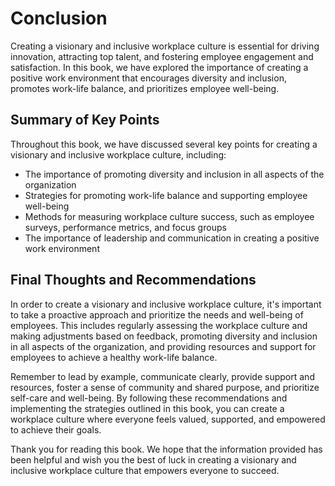 # Conclusion

Creating a visionary and inclusive workplace culture is essential for driving innovation, attracting top talent, and fostering employee engagement and satisfaction. In this book, we have explored the importance of creating a positive work environment that encourages diversity and inclusion, promotes work-life balance, and prioritizes employee well-being.

Summary of Key Points
---------------------

Throughout this book, we have discussed several key points for creating a visionary and inclusive workplace culture, including:

* The importance of promoting diversity and inclusion in all aspects of the organization
* Strategies for promoting work-life balance and supporting employee well-being
* Methods for measuring workplace culture success, such as employee surveys, performance metrics, and focus groups
* The importance of leadership and communication in creating a positive work environment

Final Thoughts and Recommendations
----------------------------------

In order to create a visionary and inclusive workplace culture, it's important to take a proactive approach and prioritize the needs and well-being of employees. This includes regularly assessing the workplace culture and making adjustments based on feedback, promoting diversity and inclusion in all aspects of the organization, and providing resources and support for employees to achieve a healthy work-life balance.

Remember to lead by example, communicate clearly, provide support and resources, foster a sense of community and shared purpose, and prioritize self-care and well-being. By following these recommendations and implementing the strategies outlined in this book, you can create a workplace culture where everyone feels valued, supported, and empowered to achieve their goals.

Thank you for reading this book. We hope that the information provided has been helpful and wish you the best of luck in creating a visionary and inclusive workplace culture that empowers everyone to succeed.
